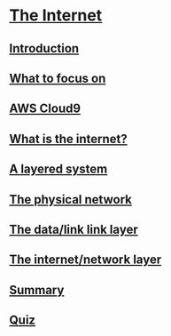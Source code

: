 # [The Internet](https://launchschool.com/lessons/4af196b9)
## [Introduction](https://launchschool.com/lessons/4af196b9/assignments/89b5fc88)
## [What to focus on](https://launchschool.com/lessons/4af196b9/assignments/a6f8ef54)
## [AWS Cloud9](https://launchschool.com/lessons/4af196b9/assignments/fe5b1fbe)
## [What is the internet?](https://launchschool.com/lessons/4af196b9/assignments/268243e5)
## [A layered system](https://launchschool.com/lessons/4af196b9/assignments/21ef33af)
## [The physical network](https://launchschool.com/lessons/4af196b9/assignments/097d7577)
## [ The data/link link layer](https://launchschool.com/lessons/4af196b9/assignments/81df3782)
## [The internet/network layer](https://launchschool.com/lessons/4af196b9/assignments/b222ecfb)
## [Summary](https://launchschool.com/lessons/4af196b9/assignments/6b7df8fb)
## [Quiz](https://launchschool.com/lessons/4af196b9/assignments/d810a100)


